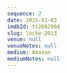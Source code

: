 ```yaml
---
sequence: 2
date: 2015-01-03
imdbId: tt2692904
slug: locke-2013
venue: null
venueNotes: null
medium: Amazon
mediumNotes: null
---
```



